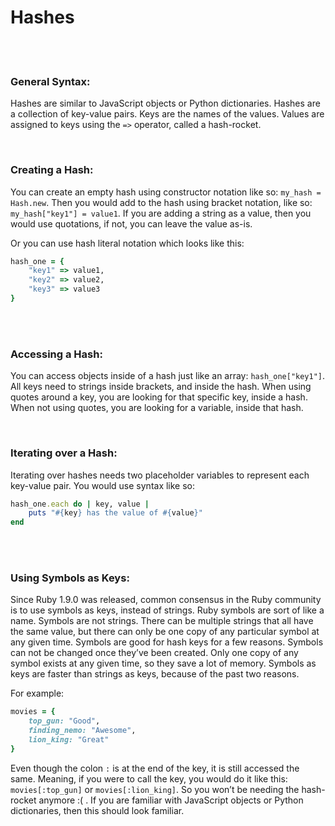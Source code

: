 # Hashes

<br>
<br>

### General Syntax:

Hashes are similar to JavaScript objects or Python dictionaries. Hashes are a collection of key-value pairs. Keys are the names of the values. Values are assigned to keys using the `=>` operator, called a hash-rocket.

<br>

### Creating a Hash:

You can create an empty hash using constructor notation like so: `my_hash = Hash.new`. Then you would add to the hash using bracket notation, like so: `my_hash["key1"] = value1`. If you are adding a string as a value, then you would use quotations, if not, you can leave the value as-is.

Or you can use hash literal notation which looks like this:

```ruby
hash_one = {
    "key1" => value1,
    "key2" => value2,
    "key3" => value3
}
```

<br>
<br>

### Accessing a Hash:

You can access objects inside of a hash just like an array: `hash_one["key1"]`. All keys need to strings inside brackets, and inside the hash. When using quotes around a key, you are looking for that specific key, inside a hash. When not using quotes, you are looking for a variable, inside that  hash.

<br>

### Iterating over a Hash:

Iterating over hashes needs two placeholder variables to represent each key-value pair. You would use syntax like so:

```ruby
hash_one.each do | key, value |
    puts "#{key} has the value of #{value}"
end
```

<br>
<br>

### Using Symbols as Keys:

Since Ruby 1.9.0 was released, common consensus in the Ruby community is to use symbols as keys, instead of strings. Ruby symbols are sort of like a name. Symbols are not strings. There can be multiple strings that all have the same value, but there can only be one copy of any particular symbol at any given time. Symbols are good for hash keys for a few reasons. Symbols can not be changed once they’ve been created. Only one copy of any symbol exists at any given time, so they save a lot of memory. Symbols as keys are faster than strings as keys, because of the past two reasons.

For example:

```ruby
movies = {
    top_gun: "Good",
    finding_nemo: "Awesome",
    lion_king: "Great"
}
```

Even though the colon `:` is at the end of the key, it is still accessed the same. Meaning, if you were to call the key, you would do it like this: `movies[:top_gun]` or `movies[:lion_king]`. So you won’t be needing the hash-rocket anymore :( . If you are familiar with JavaScript objects or Python dictionaries, then this should look familiar.
